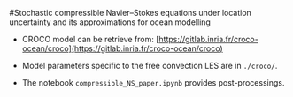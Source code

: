 #Stochastic compressible Navier–Stokes equations under location uncertainty and its approximations for ocean modelling

- CROCO model can be retrieve from: [https://gitlab.inria.fr/croco-ocean/croco](https://gitlab.inria.fr/croco-ocean/croco)

- Model parameters specific to the free convection LES are in ```./croco/```.

- The notebook ```compressible_NS_paper.ipynb``` provides post-processings.
